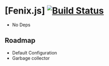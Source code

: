# [Fenix.js] [![Build Status](https://travis-ci.org/PedroPinheiro/fenixjs.svg?branch=master)](https://travis-ci.org/PedroPinheiro/fenixjs)

* No Deps

## Roadmap
* Default Configuration
* Garbage collector
